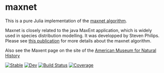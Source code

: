 # maxnet
This is a pure Julia implementation of the [maxnet algorithm](https://github.com/mrmaxent/maxnet).

Maxnet is closely related to the java MaxEnt application, which is widely used in species distribution modelling. It was developped by Steven Philips. Please see [this publication](https://doi.org/10.1111/ecog.03049) for more details about the maxnet algorithm.

Also see the Maxent page on the site of the [American Museum for Natural History](https://biodiversityinformatics.amnh.org/open_source/maxent/)

[![Stable](https://img.shields.io/badge/docs-stable-blue.svg)](https://tiemvanderdeure.github.io/Maxnet.jl/stable/)
[![Dev](https://img.shields.io/badge/docs-dev-blue.svg)](https://tiemvanderdeure.github.io/Maxnet.jl/dev/)
[![Build Status](https://github.com/tiemvanderdeure/Maxnet.jl/actions/workflows/CI.yml/badge.svg?branch=master)](https://github.com/tiemvanderdeure/Maxnet.jl/actions/workflows/CI.yml?query=branch%3Amaster)
[![Coverage](https://codecov.io/gh/tiemvanderdeure/Maxnet.jl/branch/master/graph/badge.svg)](https://codecov.io/gh/tiemvanderdeure/Maxnet.jl)
